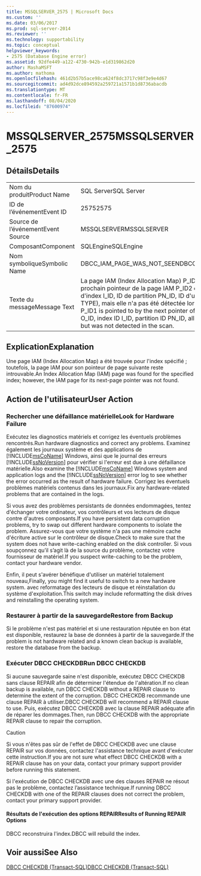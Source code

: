 ```yaml
---
title: MSSQLSERVER_2575 | Microsoft Docs
ms.custom: ''
ms.date: 03/06/2017
ms.prod: sql-server-2014
ms.reviewer: ''
ms.technology: supportability
ms.topic: conceptual
helpviewer_keywords:
- 2575 (Database Engine error)
ms.assetid: 92dfe449-a122-4730-942b-e1d319862d20
author: MashaMSFT
ms.author: mathoma
ms.openlocfilehash: 461d2b57b5ace98ca624f8dc3717c98f3e9e4d67
ms.sourcegitcommit: ad4d92dce894592a259721a1571b1d8736abacdb
ms.translationtype: MT
ms.contentlocale: fr-FR
ms.lasthandoff: 08/04/2020
ms.locfileid: "87600974"
---
```

# <a name="mssqlserver_2575"></a><span data-ttu-id="c11b1-102">MSSQLSERVER_2575</span><span class="sxs-lookup"><span data-stu-id="c11b1-102">MSSQLSERVER_2575</span></span>
    
## <a name="details"></a><span data-ttu-id="c11b1-103">Détails</span><span class="sxs-lookup"><span data-stu-id="c11b1-103">Details</span></span>  
  
|||  
|-|-|  
|<span data-ttu-id="c11b1-104">Nom du produit</span><span class="sxs-lookup"><span data-stu-id="c11b1-104">Product Name</span></span>|<span data-ttu-id="c11b1-105">SQL Server</span><span class="sxs-lookup"><span data-stu-id="c11b1-105">SQL Server</span></span>|  
|<span data-ttu-id="c11b1-106">ID de l’événement</span><span class="sxs-lookup"><span data-stu-id="c11b1-106">Event ID</span></span>|<span data-ttu-id="c11b1-107">2575</span><span class="sxs-lookup"><span data-stu-id="c11b1-107">2575</span></span>|  
|<span data-ttu-id="c11b1-108">Source de l’événement</span><span class="sxs-lookup"><span data-stu-id="c11b1-108">Event Source</span></span>|<span data-ttu-id="c11b1-109">MSSQLSERVER</span><span class="sxs-lookup"><span data-stu-id="c11b1-109">MSSQLSERVER</span></span>|  
|<span data-ttu-id="c11b1-110">Composant</span><span class="sxs-lookup"><span data-stu-id="c11b1-110">Component</span></span>|<span data-ttu-id="c11b1-111">SQLEngine</span><span class="sxs-lookup"><span data-stu-id="c11b1-111">SQLEngine</span></span>|  
|<span data-ttu-id="c11b1-112">Nom symbolique</span><span class="sxs-lookup"><span data-stu-id="c11b1-112">Symbolic Name</span></span>|<span data-ttu-id="c11b1-113">DBCC_IAM_PAGE_WAS_NOT_SEEN</span><span class="sxs-lookup"><span data-stu-id="c11b1-113">DBCC_IAM_PAGE_WAS_NOT_SEEN</span></span>|  
|<span data-ttu-id="c11b1-114">Texte du message</span><span class="sxs-lookup"><span data-stu-id="c11b1-114">Message Text</span></span>|<span data-ttu-id="c11b1-115">La page IAM (Index Allocation Map) P_ID1 est désignée par le prochain pointeur de la page IAM P_ID2 dans l'ID d'objet O_ID, ID d'index I_ID, ID de partition PN_ID, ID d'unité d'allocation A_ID (type TYPE), mais elle n'a pas été détectée lors de l'analyse.</span><span class="sxs-lookup"><span data-stu-id="c11b1-115">IAM page P_ID1 is pointed to by the next pointer of IAM page P_ID2 in object ID O_ID, index ID I_ID, partition ID PN_ID, alloc unit ID A_ID (type TYPE) but was not detected in the scan.</span></span>|  
  
## <a name="explanation"></a><span data-ttu-id="c11b1-116">Explication</span><span class="sxs-lookup"><span data-stu-id="c11b1-116">Explanation</span></span>  
 <span data-ttu-id="c11b1-117">Une page IAM (Index Allocation Map) a été trouvée pour l'index spécifié ; toutefois, la page IAM pour son pointeur de page suivante reste introuvable.</span><span class="sxs-lookup"><span data-stu-id="c11b1-117">An Index Allocation Map (IAM) page was found for the specified index; however, the IAM page for its next-page pointer was not found.</span></span>  
  
## <a name="user-action"></a><span data-ttu-id="c11b1-118">Action de l'utilisateur</span><span class="sxs-lookup"><span data-stu-id="c11b1-118">User Action</span></span>  
  
### <a name="look-for-hardware-failure"></a><span data-ttu-id="c11b1-119">Rechercher une défaillance matérielle</span><span class="sxs-lookup"><span data-stu-id="c11b1-119">Look for Hardware Failure</span></span>  
 <span data-ttu-id="c11b1-120">Exécutez les diagnostics matériels et corrigez les éventuels problèmes rencontrés.</span><span class="sxs-lookup"><span data-stu-id="c11b1-120">Run hardware diagnostics and correct any problems.</span></span> <span data-ttu-id="c11b1-121">Examinez également les journaux système et des applications de [!INCLUDE[msCoName](../../includes/msconame-md.md)] Windows, ainsi que le journal des erreurs [!INCLUDE[ssNoVersion](../../includes/ssnoversion-md.md)] pour vérifier si l'erreur est due à une défaillance matérielle.</span><span class="sxs-lookup"><span data-stu-id="c11b1-121">Also examine the [!INCLUDE[msCoName](../../includes/msconame-md.md)] Windows system and application logs and the [!INCLUDE[ssNoVersion](../../includes/ssnoversion-md.md)] error log to see whether the error occurred as the result of hardware failure.</span></span> <span data-ttu-id="c11b1-122">Corrigez les éventuels problèmes matériels contenus dans les journaux.</span><span class="sxs-lookup"><span data-stu-id="c11b1-122">Fix any hardware-related problems that are contained in the logs.</span></span>  
  
 <span data-ttu-id="c11b1-123">Si vous avez des problèmes persistants de données endommagées, tentez d'échanger votre ordinateur, vos contrôleurs et vos lecteurs de disque contre d'autres composants.</span><span class="sxs-lookup"><span data-stu-id="c11b1-123">If you have persistent data corruption problems, try to swap out different hardware components to isolate the problem.</span></span> <span data-ttu-id="c11b1-124">Assurez-vous que votre système n'a pas une mémoire cache d'écriture active sur le contrôleur de disque.</span><span class="sxs-lookup"><span data-stu-id="c11b1-124">Check to make sure that the system does not have write-caching enabled on the disk controller.</span></span> <span data-ttu-id="c11b1-125">Si vous soupçonnez qu’il s’agit là de la source du problème, contactez votre fournisseur de matériel.</span><span class="sxs-lookup"><span data-stu-id="c11b1-125">If you suspect write-caching to be the problem, contact your hardware vendor.</span></span>  
  
 <span data-ttu-id="c11b1-126">Enfin, il peut s'avérer bénéfique d'utiliser un matériel totalement nouveau,</span><span class="sxs-lookup"><span data-stu-id="c11b1-126">Finally, you might find it useful to switch to a new hardware system.</span></span> <span data-ttu-id="c11b1-127">avec reformatage des lecteurs de disque et réinstallation du système d'exploitation.</span><span class="sxs-lookup"><span data-stu-id="c11b1-127">This switch may include reformatting the disk drives and reinstalling the operating system.</span></span>  
  
### <a name="restore-from-backup"></a><span data-ttu-id="c11b1-128">Restaurer à partir de la sauvegarde</span><span class="sxs-lookup"><span data-stu-id="c11b1-128">Restore from Backup</span></span>  
 <span data-ttu-id="c11b1-129">Si le problème n'est pas matériel et si une restauration réputée en bon état est disponible, restaurez la base de données à partir de la sauvegarde.</span><span class="sxs-lookup"><span data-stu-id="c11b1-129">If the problem is not hardware related and a known clean backup is available, restore the database from the backup.</span></span>  
  
### <a name="run-dbcc-checkdb"></a><span data-ttu-id="c11b1-130">Exécuter DBCC CHECKDB</span><span class="sxs-lookup"><span data-stu-id="c11b1-130">Run DBCC CHECKDB</span></span>  
 <span data-ttu-id="c11b1-131">Si aucune sauvegarde saine n'est disponible, exécutez DBCC CHECKDB sans clause REPAIR afin de déterminer l'étendue de l'altération.</span><span class="sxs-lookup"><span data-stu-id="c11b1-131">If no clean backup is available, run DBCC CHECKDB without a REPAIR clause to determine the extent of the corruption.</span></span> <span data-ttu-id="c11b1-132">DBCC CHECKDB recommande une clause REPAIR à utiliser.</span><span class="sxs-lookup"><span data-stu-id="c11b1-132">DBCC CHECKDB will recommend a REPAIR clause to use.</span></span> <span data-ttu-id="c11b1-133">Puis, exécutez DBCC CHECKDB avec la clause REPAIR adéquate afin de réparer les dommages.</span><span class="sxs-lookup"><span data-stu-id="c11b1-133">Then, run DBCC CHECKDB with the appropriate REPAIR clause to repair the corruption.</span></span>  
  
> [!CAUTION]  
>  <span data-ttu-id="c11b1-134">Si vous n'êtes pas sûr de l'effet de DBCC CHECKDB avec une clause REPAIR sur vos données, contactez l'assistance technique avant d'exécuter cette instruction.</span><span class="sxs-lookup"><span data-stu-id="c11b1-134">If you are not sure what effect DBCC CHECKDB with a REPAIR clause has on your data, contact your primary support provider before running this statement.</span></span>  
  
 <span data-ttu-id="c11b1-135">Si l'exécution de DBCC CHECKDB avec une des clauses REPAIR ne résout pas le problème, contactez l’assistance technique.</span><span class="sxs-lookup"><span data-stu-id="c11b1-135">If running DBCC CHECKDB with one of the REPAIR clauses does not correct the problem, contact your primary support provider.</span></span>  
  
#### <a name="results-of-running-repair-options"></a><span data-ttu-id="c11b1-136">Résultats de l'exécution des options REPAIR</span><span class="sxs-lookup"><span data-stu-id="c11b1-136">Results of Running REPAIR Options</span></span>  
 <span data-ttu-id="c11b1-137">DBCC reconstruira l'index.</span><span class="sxs-lookup"><span data-stu-id="c11b1-137">DBCC will rebuild the index.</span></span>  
  
## <a name="see-also"></a><span data-ttu-id="c11b1-138">Voir aussi</span><span class="sxs-lookup"><span data-stu-id="c11b1-138">See Also</span></span>  
 [<span data-ttu-id="c11b1-139">DBCC CHECKDB &#40;Transact-SQL&#41;</span><span class="sxs-lookup"><span data-stu-id="c11b1-139">DBCC CHECKDB &#40;Transact-SQL&#41;</span></span>](/sql/t-sql/database-console-commands/dbcc-checkdb-transact-sql)  
  
  
